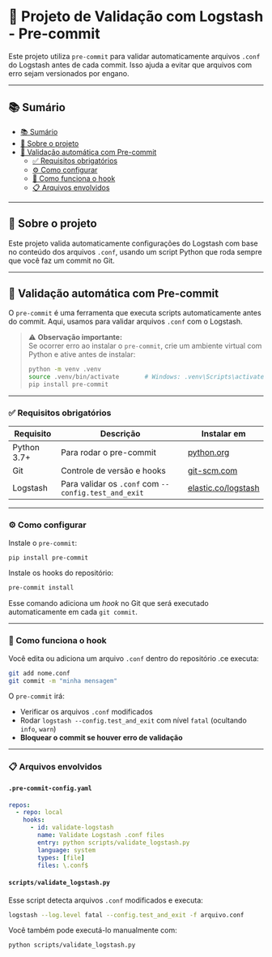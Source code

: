 # 🧠 Projeto de Validação com Logstash - Pre-commit

Este projeto utiliza `pre-commit` para validar automaticamente arquivos `.conf` do Logstash antes de cada commit. Isso ajuda a evitar que arquivos com erro sejam versionados por engano.

---

## 📚 Sumário

- [📚 Sumário](#-sumário)
- [🚀 Sobre o projeto](#-sobre-o-projeto)
- [🧩 Validação automática com Pre-commit](#-validação-automática-com-pre-commit)
  - [✅ Requisitos obrigatórios](#-requisitos-obrigatórios)
  - [⚙️ Como configurar](#-como-configurar)
  - [🧪 Como funciona o hook](#-como-funciona-o-hook)
  - [📋 Arquivos envolvidos](#-arquivos-envolvidos)

---

## 🚀 Sobre o projeto

Este projeto valida automaticamente configurações do Logstash com base no conteúdo dos arquivos `.conf`, usando um script Python que roda sempre que você faz um commit no Git.

---

## 🧩 Validação automática com Pre-commit

O `pre-commit` é uma ferramenta que executa scripts automaticamente antes do commit. Aqui, usamos para validar arquivos `.conf` com o Logstash.

> ⚠️ **Observação importante:**  
> Se ocorrer erro ao instalar o `pre-commit`, crie um ambiente virtual com Python e ative antes de instalar:
>
> ```bash
> python -m venv .venv
> source .venv/bin/activate       # Windows: .venv\Scripts\activate
> pip install pre-commit
> ```

---

### ✅ Requisitos obrigatórios

| Requisito | Descrição | Instalar em |
|----------|-----------|-------------|
| Python 3.7+ | Para rodar o pre-commit | [python.org](https://www.python.org/downloads/) |
| Git | Controle de versão e hooks | [git-scm.com](https://git-scm.com/downloads) |
| Logstash | Para validar os `.conf` com `--config.test_and_exit` | [elastic.co/logstash](https://www.elastic.co/logstash) |

---

### ⚙️ Como configurar

Instale o `pre-commit`:

```bash
pip install pre-commit
```

Instale os hooks do repositório:

```bash
pre-commit install
```

Esse comando adiciona um *hook* no Git que será executado automaticamente em cada `git commit`.

---

### 🧪 Como funciona o hook

Você edita ou adiciona um arquivo `.conf` dentro do repositório .ce executa:

```bash
git add nome.conf
git commit -m "minha mensagem"
```

O `pre-commit` irá:

- Verificar os arquivos `.conf` modificados
- Rodar `logstash --config.test_and_exit` com nível `fatal` (ocultando `info`, `warn`)
- **Bloquear o commit se houver erro de validação**

---

### 📋 Arquivos envolvidos

#### `.pre-commit-config.yaml`

```yaml
repos:
  - repo: local
    hooks:
      - id: validate-logstash
        name: Validate Logstash .conf files
        entry: python scripts/validate_logstash.py
        language: system
        types: [file]
        files: \.conf$
```

#### `scripts/validate_logstash.py`

Esse script detecta arquivos `.conf` modificados e executa:

```bash
logstash --log.level fatal --config.test_and_exit -f arquivo.conf
```

Você também pode executá-lo manualmente com:

```bash
python scripts/validate_logstash.py
```
